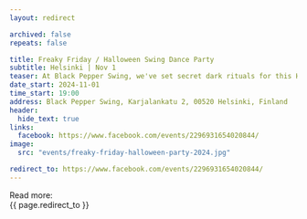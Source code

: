 ```yaml
---
layout: redirect

archived: false
repeats: false

title: Freaky Friday / Halloween Swing Dance Party
subtitle: Helsinki | Nov 1
teaser: At Black Pepper Swing, we've set secret dark rituals for this Halloween... We call all the restless souls to our presence. Do you hear the call?
date_start: 2024-11-01
time_start: 19:00
address: Black Pepper Swing, Karjalankatu 2, 00520 Helsinki, Finland
header:
  hide_text: true
links:
  facebook: https://www.facebook.com/events/2296931654020844/
image:
  src: "events/freaky-friday-halloween-party-2024.jpg"

redirect_to: https://www.facebook.com/events/2296931654020844/
---
```


Read more:  
{{ page.redirect_to }}
